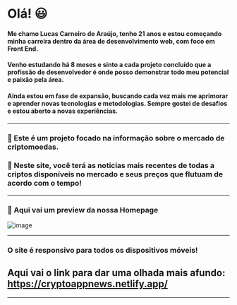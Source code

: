 # Olá! :smiley:
#### Me chamo Lucas Carneiro de Araújo, tenho 21 anos e estou começando minha carreira dentro da área de desenvolvimento web, com foco em Front End.
#### Venho estudando há 8 meses e sinto a cada projeto concluído que a profissão de desenvolvedor é onde posso demonstrar todo meu potencial e paixão pela área.
#### Ainda estou em fase de expansão, buscando cada vez mais me aprimorar e aprender novas tecnologias e metodologias. Sempre gostei de desafios e estou aberto a novas experiências.

---

### :page_facing_up: Este é um projeto focado na informação sobre o mercado de criptomoedas.
### :page_facing_up: Neste site, você terá as noticias mais recentes de todas a criptos disponíveis no mercado e seus preços que flutuam de acordo com o tempo!

---

### 🔎 Aqui vai um preview da nossa Homepage
![image](https://user-images.githubusercontent.com/104575967/193055227-d9d34b91-e26e-497a-91d6-357ccfd6f39a.png)

---

### O site é responsivo para todos os dispositivos móveis!

## Aqui vai o link para dar uma olhada mais afundo: https://cryptoappnews.netlify.app/

---
